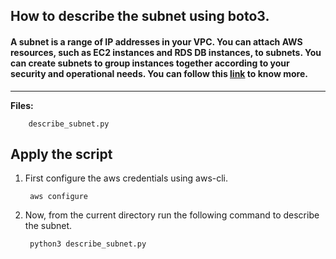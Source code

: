 ## How to describe the subnet using boto3.

#### A subnet is a range of IP addresses in your VPC. You can attach AWS resources, such as EC2 instances and RDS DB instances, to subnets. You can create subnets to group instances together according to your security and operational needs. You can follow this [link](https://docs.aws.amazon.com/quicksight/latest/user/vpc-subnets.html) to know more.

-------------

**Files:** 
```
    describe_subnet.py
```

## Apply the script

1. First configure the aws credentials using aws-cli.

        aws configure

2. Now, from the current directory run the following command to describe the subnet.

        python3 describe_subnet.py

